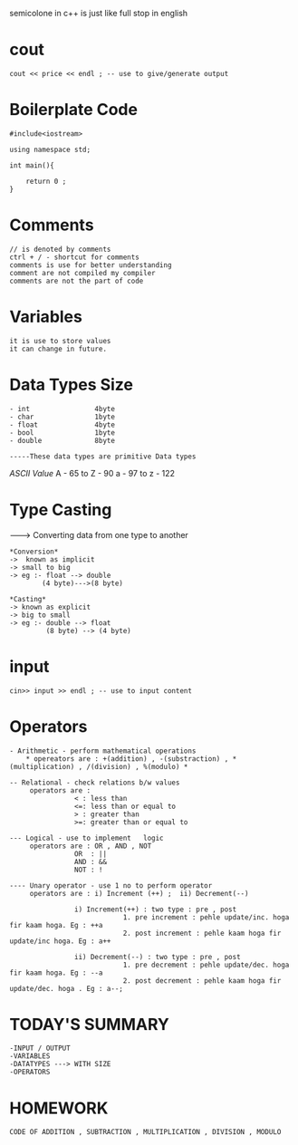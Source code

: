 semicolone in c++ is just like full stop in english

# cout 
    cout << price << endl ; -- use to give/generate output 

# Boilerplate Code
    #include<iostream>

    using namespace std; 

    int main(){

        return 0 ; 
    }

# Comments 
    // is denoted by comments 
    ctrl + / - shortcut for comments 
    comments is use for better understanding
    comment are not compiled my compiler 
    comments are not the part of code 

# Variables 
    it is use to store values
    it can change in future.


#  Data Types            Size
    - int                4byte       
    - char               1byte
    - float              4byte
    - bool               1byte  
    - double             8byte

    -----These data types are primitive Data types
*ASCII Value*
    A - 65 to Z - 90
    a - 97 to z - 122 
# Type Casting 
---> Converting data from one type to another 

    *Conversion*
    ->  known as implicit
    -> small to big 
    -> eg :- float --> double
            (4 byte)--->(8 byte)
    
    *Casting*
    -> known as explicit
    -> big to small 
    -> eg :- double --> float
             (8 byte) --> (4 byte)

# input 

    cin>> input >> endl ; -- use to input content

# Operators

    - Arithmetic - perform mathematical operations 
        * opereators are : +(addition) , -(substraction) , *(multiplication) , /(division) , %(modulo) *

    -- Relational - check relations b/w values
         operators are :
                    < : less than 
                    <=: less than or equal to 
                    > : greater than 
                    >=: greater than or equal to 
    
    --- Logical - use to implement   logic 
         operators are : OR , AND , NOT 
                    OR  : ||
                    AND : &&
                    NOT : !

    ---- Unary operator - use 1 no to perform operator
         operators are : i) Increment (++) ;  ii) Decrement(--)

                    i) Increment(++) : two type : pre , post 
                                1. pre increment : pehle update/inc. hoga fir kaam hoga. Eg : ++a
                                2. post increment : pehle kaam hoga fir update/inc hoga. Eg : a++

                    ii) Decrement(--) : two type : pre , post 
                                1. pre decrement : pehle update/dec. hoga fir kaam hoga. Eg : --a
                                2. post decrement : pehle kaam hoga fir update/dec. hoga . Eg : a--;
        
# TODAY'S SUMMARY  
    -INPUT / OUTPUT 
    -VARIABLES 
    -DATATYPES ---> WITH SIZE 
    -OPERATORS 

# HOMEWORK 
    CODE OF ADDITION , SUBTRACTION , MULTIPLICATION , DIVISION , MODULO
    